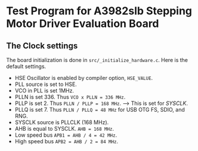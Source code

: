 # Test Program for A3982slb Stepping Motor Driver Evaluation Board


## The Clock settings

The board initialization is done in `src/_initialize_hardware.c`.  Here is the default settings.

- HSE Oscillator is enabled by compiler option, `HSE_VALUE`.
- PLL source is set to HSE.
- VCO in PLL is set 1MHz.
- PLLN is set 336. Thus `VCO x PLLN = 336 MHz`.
- PLLP is set 2.  Thus `PLLN / PLLP = 168 MHz`. --> This is set for *SYSCLK*.
- PLLQ is set 7.  Thus `PLLN / PLLQ = 48 MHz` for USB OTG FS, SDIO, and RNG.
- SYSCLK source is PLLCLK (168 MHz).
- AHB is equal to SYSCLK.  `AHB = 168 MHz`.
- Low speed bus `APB1 = AHB / 4 = 42 MHz`.
- High speed bus `APB2 = AHB / 2 = 84 MHz`.